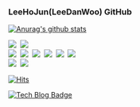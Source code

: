 ### LeeHoJun(LeeDanWoo) GitHub


  <div>

[![Anurag's github stats](https://github-readme-stats.vercel.app/api?username=lhojun&count_private=true&show_icon=true&theme=graywhite)](https://github.com/lhojun/github-readme-stats)

<img src="https://img.shields.io/badge/Python-3766AB?style=flat-square&logo=Python&logoColor=white"/></a>&nbsp;
<img src="https://img.shields.io/badge/Java-007396?style=flat-square&logo=Java&logoColor=white"/></a>&nbsp;  
<img src="https://img.shields.io/badge/JavaScript-F7DE1E?style=flat-square&logo=JavaScript&logoColor=white"/></a>&nbsp; 
<img src="https://img.shields.io/badge/PHP-777BB4?style=flat-square&logo=PHP&logoColor=white"/></a>&nbsp; 
<img src="https://img.shields.io/badge/MySQL-4479A1?style=flat-square&logo=MySQL&logoColor=white"/></a>&nbsp; 
<img src="https://img.shields.io/badge/C-A8B9CC?style=flat-square&logo=C&logoColor=white"/></a>&nbsp; 
<img src="https://img.shields.io/badge/C++-00599C?style=flat-square&logo=C%2B%2B&logoColor=white"/></a>&nbsp; 
<img src="https://img.shields.io/badge/React-61DAFB?style=flat-square&logo=React&logoColor=white"/></a>&nbsp; 
<br>
<img src="https://img.shields.io/badge/iOS-000000?style=flat-square&logo=iOS&logoColor=white"/></a>&nbsp; 
<img src="https://img.shields.io/badge/Android-3DDC84?style=flat-square&logo=Android&logoColor=white"/></a>&nbsp; 

  [![Hits](https://hits.seeyoufarm.com/api/count/incr/badge.svg?url=https%3A%2F%2Fgithub.com%2Flhojun&count_bg=%2379C83D&title_bg=%23555555&icon=&icon_color=%23E7E7E7&title=hits&edge_flat=false)](https://hits.seeyoufarm.com)

  [![Tech Blog Badge](http://img.shields.io/badge/-Tech%20blog-black?style=flat-square&logo=github&link=https://danu.dev)](https://danu.dev)
	

  </div>
